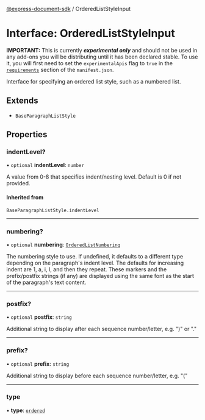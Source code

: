 [@express-document-sdk](../overview.md) / OrderedListStyleInput

# Interface: OrderedListStyleInput

<InlineAlert slots="text" variant="warning"/>

**IMPORTANT:** This is currently ***experimental only*** and should not be used in any add-ons you will be distributing until it has been declared stable. To use it, you will first need to set the `experimentalApis` flag to `true` in the [`requirements`](../../../manifest/index.md#requirements) section of the `manifest.json`.

Interface for specifying an ordered list style, such as a numbered list.

## Extends

-   `BaseParagraphListStyle`

## Properties

### indentLevel?

• `optional` **indentLevel**: `number`

A value from 0-8 that specifies indent/nesting level. Default is 0 if not provided.

#### Inherited from

`BaseParagraphListStyle.indentLevel`

---

### numbering?

• `optional` **numbering**: [`OrderedListNumbering`](../namespaces/constants/enumerations/ordered-list-numbering.md)

The numbering style to use. If undefined, it defaults to a different type depending on the paragraph's indent level.
The defaults for increasing indent are 1, a, i, I, and then they repeat.
These markers and the prefix/postfix strings (if any) are displayed using the same font as the start of the
paragraph's text content.

---

### postfix?

• `optional` **postfix**: `string`

Additional string to display after each sequence number/letter, e.g. ")" or "."

---

### prefix?

• `optional` **prefix**: `string`

Additional string to display before each sequence number/letter, e.g. "("

---

### type

• **type**: [`ordered`](../namespaces/constants/enumerations/paragraph-list-type.md#ordered)
